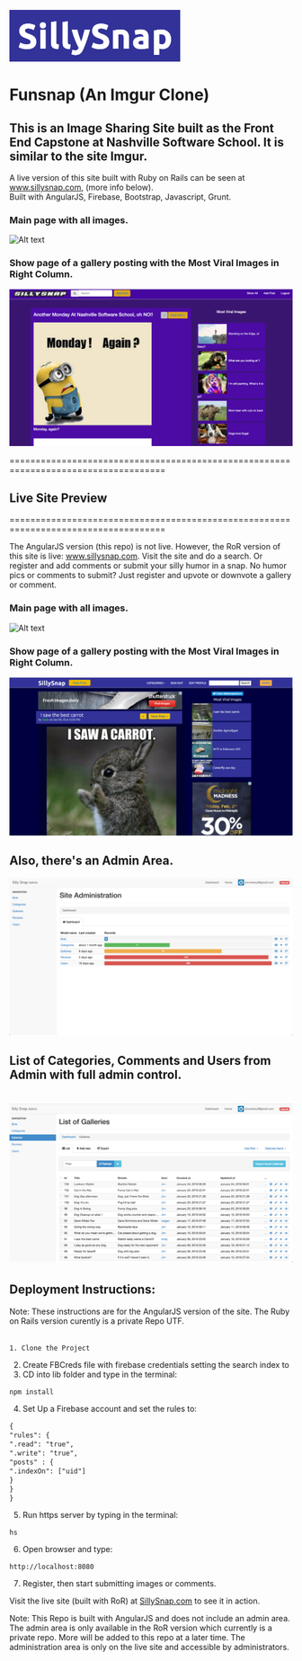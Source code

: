 ![Alt text](sillysnap_logo3.png?raw=true "Title")

# Funsnap (An Imgur Clone) 
## This is an Image Sharing Site built as the Front End Capstone at Nashville Software School. It is similar to the site Imgur. 
A live version of this site built with Ruby on Rails can be seen at www.sillysnap.com, (more info below). <br>
Built with AngularJS, Firebase, Bootstrap, Javascript, Grunt.

### Main page with all images.
![Alt text](funsnap.png?raw=true "Title")
### Show page of a gallery posting with the Most Viral Images in Right Column.
![Alt text](funsnap3.png?raw=true "Title")

====================================================================================
## Live Site Preview
====================================================================================

The AngularJS version (this repo) is not live. However, the RoR version of this site is live: www.sillysnap.com. Visit the site and do a search. Or register and add comments or submit your silly humor in a snap. No humor pics or comments to submit? Just register and upvote or downvote a gallery or comment.

### Main page with all images.

![Alt text](sillysnap_p1.png?raw=true "Title")
### Show page of a gallery posting with the Most Viral Images in Right Column.

![Alt text](sillysnap_p2.png?raw=true "Title")

## Also, there's an Admin Area. 
![Alt text](admin1.png?raw=true "Title")

## List of Categories, Comments and Users from Admin with full admin control.
![Alt text](admin2.png?raw=true "Title")
====================================================================================
## Deployment Instructions:

Note: These instructions are for the AngularJS version of the site. The Ruby on Rails version curently is a private Repo UTF.
<br><br>
```
1. Clone the Project 
```
2. Create FBCreds file with firebase credentials setting the search index to 
3. CD into lib folder and type in the terminal: 
``` 
npm install
```
4. Set Up a Firebase account and set the rules to:
```
{
"rules": {
".read": "true",
".write": "true",
"posts" : {
".indexOn": ["uid"]
}
}
}
```
5. Run https server by typing in the terminal:
``` 
hs 
```
6. Open browser and type: 
``` 
http://localhost:8080 
```
7. Register, then start submitting images or comments.


Visit the live site (built with RoR) at <a href="http://www.sillysnap.com" target="_blank">SillySnap.com</a>
to see it in action.

Note: This Repo is built with AngularJS and does not include an admin area. The admin area is only available in the RoR version which currently is a private repo.  More will be added to this repo at a later time. The administration area is only on the live site and accessible  by administrators.
